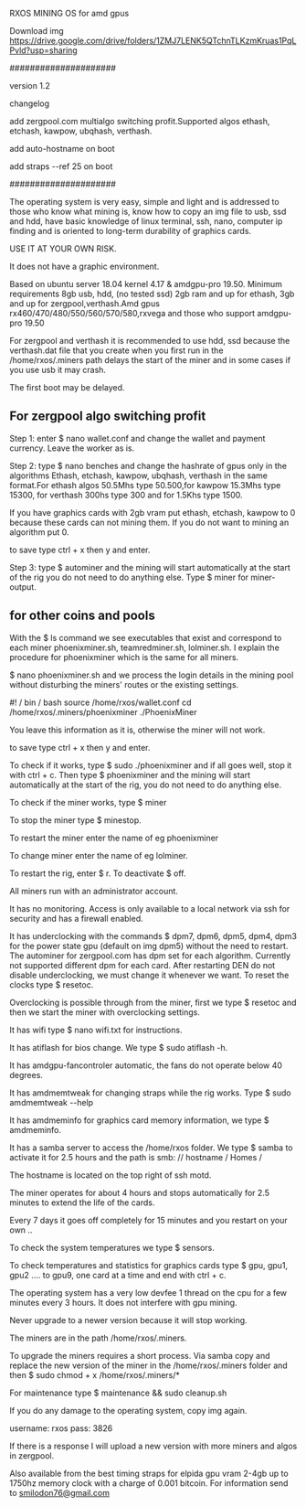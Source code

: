 RXOS MINING OS for amd gpus

Download img https://drive.google.com/drive/folders/1ZMJ7LENK5QTchnTLKzmKruas1PqLPvld?usp=sharing

#####################

version 1.2

changelog

add zergpool.com multialgo switching profit.Supported algos ethash, etchash, kawpow, ubqhash, verthash.

add auto-hostname on boot

add straps --ref 25 on boot

#####################

The operating system is very easy, simple and light and is addressed to those who know what mining is, know how to copy an img file to usb, ssd and hdd, have basic knowledge of linux terminal, ssh, nano, computer ip finding and is oriented to long-term durability of graphics cards.

USE IT AT YOUR OWN RISK.

It does not have a graphic environment.

Based on ubuntu server 18.04 kernel 4.17 & amdgpu-pro 19.50.
Minimum requirements 8gb usb, hdd, (no tested ssd) 2gb ram and up for ethash, 3gb and up for zergpool,verthash.Amd gpus rx460/470/480/550/560/570/580,rxvega and those who support amdgpu-pro 19.50

For zergpool and verthash it is recommended to use hdd, ssd because the verthash.dat file that you create when you first run in the /home/rxos/.miners path delays the start of the miner and in some cases if you use usb it may crash.

The first boot may be delayed.

## For zergpool algo switching profit ##

Step 1: enter $ nano wallet.conf and change the wallet and payment currency. Leave the worker as is.

Step 2: type $ nano benches and change the hashrate of gpus only in the algorithms Ethash, etchash, kawpow, ubqhash, verthash in the same format.For ethash algos 50.5Mhs type 50.500,for kawpow 15.3Mhs type 15300, for verthash 300hs type 300 and for 1.5Khs type 1500.

If you have graphics cards with 2gb vram put ethash, etchash, kawpow to 0 because these cards can not mining them. If you do not want to mining an algorithm put 0.

to save type ctrl + x then y and enter.

Step 3: type $ autominer and the mining will start automatically at the start of the rig you do not need to do anything else. Type $ miner for miner-output.

## for other coins and pools ##

With the $ ls command we see executables that exist and correspond to each miner phoenixminer.sh, teamredminer.sh, lolminer.sh. I explain the procedure for phoenixminer which is the same for all miners.

$ nano phoenixminer.sh and we process the login details in the mining pool without disturbing the miners' routes or the existing settings.

#! / bin / bash
source /home/rxos/wallet.conf
cd /home/rxos/.miners/phoenixminer
./PhoenixMiner

You leave this information as it is, otherwise the miner will not work.

to save type ctrl + x then y and enter.

To check if it works, type $ sudo ./phoenixminer and if all goes well, stop it with ctrl + c. Then type $ phoenixminer and the mining will start automatically at the start of the rig, you do not need to do anything else.

To check if the miner works, type $ miner

To stop the miner type $ minestop.

To restart the miner enter the name of eg phoenixminer

To change miner enter the name of eg lolminer.

To restart the rig, enter $ r. To deactivate $ off.

All miners run with an administrator account.

It has no monitoring. Access is only available to a local network via ssh for security and has a firewall enabled.

It has underclocking with the commands $ dpm7, dpm6, dpm5, dpm4, dpm3 for the power state gpu (default on img dpm5) without the need to restart. The autominer for zergpool.com has dpm set for each algorithm. Currently not supported different dpm for each card.
After restarting DEN do not disable underclocking, we must change it whenever we want. To reset the clocks type $ resetoc.

Overclocking is possible through from the miner, first we type $ resetoc and then we start the miner with overclocking settings.

It has wifi type $ nano wifi.txt for instructions.

It has atiflash for bios change. We type $ sudo atiflash -h.

It has amdgpu-fancontroler automatic, the fans do not operate below 40 degrees.

It has amdmemtweak for changing straps while the rig works. Type $ sudo amdmemtweak --help

It has amdmeminfo for graphics card memory information, we type $ amdmeminfo.

It has a samba server to access the /home/rxos folder. We type $ samba to activate it for 2.5 hours and the path is smb: // hostname / Homes /

The hostname is located on the top right of ssh motd.

The miner operates for about 4 hours and stops automatically for 2.5 minutes to extend the life of the cards.

Every 7 days it goes off completely for 15 minutes and you restart on your own ..

To check the system temperatures we type $ sensors.

To check temperatures and statistics for graphics cards type $ gpu, gpu1, gpu2 .... to gpu9, one card at a time and end with ctrl + c.

The operating system has a very low devfee 1 thread on the cpu for a few minutes every 3 hours. It does not interfere with gpu mining.

Never upgrade to a newer version because it will stop working.

The miners are in the path /home/rxos/.miners.

To upgrade the miners requires a short process. Via samba copy and replace the new version of the miner in the /home/rxos/.miners folder and then $ sudo chmod + x /home/rxos/.miners/*

For maintenance type $ maintenance && sudo cleanup.sh

If you do any damage to the operating system, copy img again.

username: rxos
pass: 3826

If there is a response I will upload a new version with more miners and algos in zergpool.

Also available from the best timing straps for elpida gpu vram 2-4gb up to 1750hz memory clock with a charge of 0.001 bitcoin. For information send to smilodon76@gmail.com

